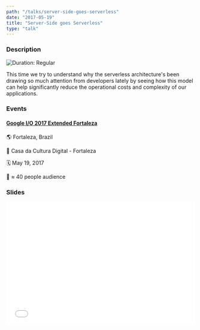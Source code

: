 ```yaml
---
path: "/talks/server-side-goes-serverless"
date: "2017-05-19"
title: "Server-Side goes Serverless"
type: "talk"
---
```


### Description

![Duration: Regular](https://img.shields.io/badge/duration-regular-yellowgreen?style=for-the-badge)

This time we try to understand why the serverless architecture's been drawing so much attention from developers lately by seeing how this model can help significantly reduce the operational costs and complexity of our applications.

### Events

#### [Google I/O 2017 Extended Fortaleza](https://sites.google.com/view/io2017fortaleza)

🌎 Fortaleza, Brazil

📍 Casa da Cultura Digital - Fortaleza

🗓️ May 19, 2017

👥 ≈ 40 people audience

### Slides

<div style="left: 0; width: 100%; height: 0; position: relative; padding-bottom: 65.2103%;"><iframe src="//speakerdeck.com/player/a1c811bef17a4ce0ba1b24f438453f1f" style="border: 0; top: 0; left: 0; width: 100%; height: 100%; position: absolute;" allowfullscreen scrolling="no"></iframe></div>
